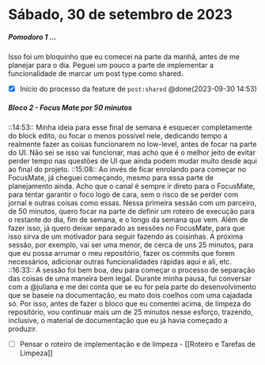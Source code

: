 # Sábado, 30 de setembro de 2023
##### Pomodoro 1 …
Isso foi um bloquinho que eu comecei na parte da manhã, antes de me planejar para o dia. Peguei um pouco a parte de implementar a funcionalidade de marcar um post type como shared.
- [x] Início do processo da feature de `post:shared` @done(2023-09-30 14:53)

##### Bloco 2 - Focus Mate por 50 minutos
::14:53:: Minha ideia para esse final de semana é esquecer completamente do block edito, ou focar o menos possível nele, dedicando tempo a realmente fazer as coisas funcionarem no low-level, antes de focar na parte do UI. Não sei se isso vai funcionar, mas acho que é o melhor jeito de evitar perder tempo nas questões de UI que ainda podem mudar muito desde aqui ao final do projeto.
::15:08:: Ao invés de ficar enrolando para começar no FocusMate, já cheguei começando, mesmo para essa parte de planejamento ainda. Acho que o canal é sempre ir direto para o FocusMate, para tentar garantir o foco logo de cara, sem o risco de se perder com jornal e outras coisas como essas.
Nessa primeira sessão com um parceiro, de 50 minutos, quero focar na parte de definir um roteiro de execução para o restante do dia, fim de semana, e o longo da semana que vem. Além de fazer isso, já quero deixar separado as sessões no FocusMate, para que isso sirva de um motivador para seguir fazendo as coisinhas.
A próxima sessão, por exemplo, vai ser uma menor, de cerca de uns 25 minutos, para que eu possa arrumar o meu repositório, fazer os commits que forem necessários, adicionar outras funcionalidades rápidas aqui e ali, etc.
::16:33:: A sessão foi bem boa, deu para começar o processo de separação das coisas de uma maneira bem legal. Durante minha pausa, fui conversar com a @juliana e me dei conta que se eu for pela parte do desenvolvimento que se baseie na documentação, eu mato dois coelhos com uma cajadada só. Por isso, antes de fazer o bloco que eu comentei acima, de limpeza do repositório, vou continuar mais um de 25 minutos nesse esforço, trazendo, inclusive, o material de documentação que eu já havia começado a produzir.
- [ ] Pensar o roteiro de implementação e de limpeza - [[Roteiro e Tarefas de Limpeza]]
